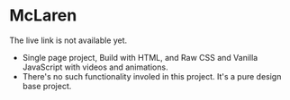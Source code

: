 # McLaren
The live link is not available yet.
- Single page project, Build with HTML, and Raw CSS and Vanilla JavaScript with videos and animations.
- There's no such functionality involed in this project. It's a pure design base project.

